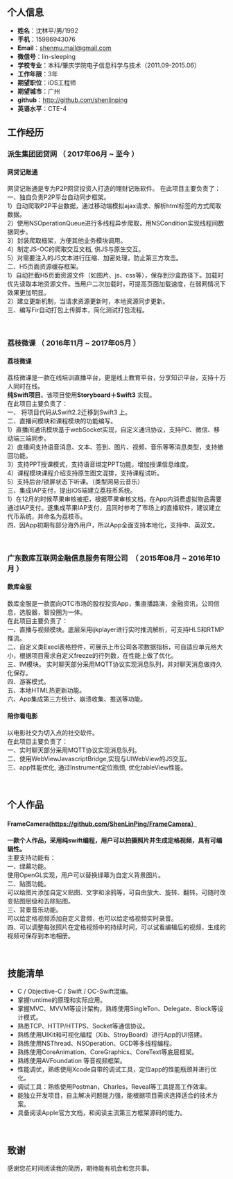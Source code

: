 

## 个人信息

 - **姓名**：沈林平/男/1992
 - **手机**：15986943076
 - **Email**：shenmu.mail@gmail.com
 - **微信号**：lin-sleeping
 - **学校专业**：本科/肇庆学院电子信息科学与技术（2011.09-2015.06）
 - **工作年限**：3年
 - **期望职位**：iOS工程师
 - **期望城市**：广州
 - **github**：http://github.com/shenlinping
 - **英语水平**：CTE-4

## 工作经历

### 派生集团团贷网 （ 2017年06月 ~ 至今 ）

#### 网贷记账通 
网贷记账通是专为P2P网贷投资人打造的理财记账软件。
在此项目主要负责了：    
一、独自负责P2P平台自动同步框架。              
1）自动爬取P2P平台数据，通过移动端模拟ajax请求、解析html标签的方式爬取数据。    
2）使用NSOperationQueue进行多线程异步爬取，用NSCondition实现线程间数据同步。    
3）封装爬取框架，方便其他业务模块调用。    
4）制定JS-OC的爬取交互文档, 供JS与原生交互。   
5）对需要注入的JS文本进行压缩、加密处理，防止第三方攻击。    
二、H5页面资源缓存框架。   
1）自动拦截H5页面资源文件（如图片、js、css等），保存到沙盒路径下。加载时优先读取本地资源文件。当用户二次加载时，可提高页面加载速度，在弱网情况下效果更加明显。   
2）建立更新机制，当请求资源更新时，本地资源同步更新。   
三、编写Fir自动打包上传脚本，简化测试打包流程。   

&nbsp;
### 荔枝微课 （ 2016年11月 ~ 2017年05月 ）   
#### 荔枝微课    
荔枝微课是一款在线培训直播平台，更是线上教育平台，分享知识平台，支持十万人同时在线。    
**纯Swift项目**。该项目使用**Storyboard＋Swift3** 实现。     
在此项目主要负责了：    
一、 将项目代码从Swift2.2迁移到Swift3 上。   
二、直播间模块和课程模块的功能编写。    
1）直播间通讯模块基于webSocket实现，自定义通讯协议，支持PC、微信、移动端三端同步。   
2）直播间支持语音消息、文本、签到、图片、视频、音乐等等消息类型，支持撤回功能。    
3）支持PPT授课模式，支持语音绑定PPT功能，增加授课信息维度。   
4）课程模块课程介绍支持原生图文混排，支持课程试听。    
5）支持后台/锁屏状态下听课。（类型网易云音乐）    
三、集成IAP支付，提出iOS端建立荔枝币系统。    
1）在12月的时候苹果审核被拒，根据苹果审核文档，在App内消费虚拟物品需要通过IAP支付。遂集成苹果IAP支付，且同时参考了市场上的直播软件，建议建立代币系统，并命名为荔枝币。   
四、因App初期有部分海外用户，所以App全面支持本地化，支持中、英双文。   

&nbsp;
### 广东数库互联网金融信息服务有限公司   （ 2015年08月 ~ 2016年10月 ）    
#### 数库金服    
数库金服是一款面向OTC市场的股权投资App，集直播路演，金融资讯，公司信息，选股器，智投圈为一体。    
在此项目主要负责了：    
一、直播与视频模块。底层采用ijkplayer进行实时推流解析，可支持HLS和RTMP推流。    
二、自定义类Execl表格控件，可展示上市公司各项数据指标，可自适应单元格大小，根据项目需求自定义freeze的行列数，在性能上做了优化。     
三、IM模块。 实时聊天部分采用MQTT协议实现消息队列，并对聊天消息做持久化保存。    
四、游客模式。   
五、本地HTML热更新功能。    
六、App集成第三方统计、崩溃收集、推送等功能。    

#### 陪你看电影
以电影社交为切入点的社交软件。   
在此项目主要负责了：    
一、实时聊天部分采用MQTT协议实现消息队列。     
二、使用WebViewJavascriptBridge,实现与UIWebView的JS交互。    
三、app性能优化, 通过Instrument定位瓶颈, 优化tableView性能。     

&nbsp;&nbsp;
## 个人作品
####  FrameCamera(https://github.com/ShenLinPing/FrameCamera）   
**一款个人作品，采用纯swift编程，用户可以拍摄照片并生成定格视频，具有可编辑性。**   
主要支持功能有：        
一、绿幕功能。   
使用OpenGL实现，用户可以替换绿幕为自定义背景图片。    
二、贴图功能。   
可以给图片添加自定义贴图、文字和涂鸦等，可自由放大、旋转、翻转。可随时改变贴图层级和去除贴图。     
 三、背景音乐功能。    
可以给定格视频添加自定义音频，也可以给定格视频实时录音。    
四、可以调整每张照片在定格视频中的持续时间，可以试看编辑后的视频，生成的视频可保存到本地相册。   

    
&nbsp;&nbsp;
## 技能清单
- C / Objective-C / Swift / OC-Swift混编。
- 掌握runtime的原理和实际应用。
- 掌握MVC、MVVM等设计架构，熟练使用SingleTon、Delegate、Block等设计模式。 
- 熟悉TCP、HTTP/HTTPS、Socket等通信协议。 
- 熟练使用UIKit和可视化编程（Xib、StroyBoard）进行App的UI搭建。 
- 熟练使用NSThread、NSOperation、GCD等多线程编程。 
- 熟练使用CoreAnimation、CoreGraphics、CoreText等底层框架。 
- 熟练使用AVFoundation 等音视频框架。 
- 性能调优，熟练使用Xcode自带的调试工具，定位app的性能瓶颈并进行优化。 
- 调试工具：熟练使用Postman，Charles，Reveal等工具提高工作效率。 
- 能独立开发项目，自主解决问题能力强，能根据项目需求选择适合的技术方案。 
- 具备阅读Apple官方文档，和阅读主流第三方框架源码的能力。

      
&nbsp;&nbsp;
## 致谢
感谢您花时间阅读我的简历，期待能有机会和您共事。

